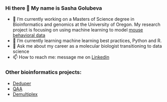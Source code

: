 ### Hi there 👋 My name is Sasha Golubeva

- 🔭 I’m currently working on a Masters of Science degree in Bioinformatics and genomics at the University of Oregon. My research project is focusing on using machine learning to model [mouse behavioral data](https://github.com/sgolubeva/ml_hmm_mice)
- 🌱 I’m currently learning machine learning best practices, Python and R.
- 💬 Ask me about my career as a molecular biologist transitioning to data science
- 📫 How to reach me: message me on [Linkedin](https://www.linkedin.com/in/sasha-golubeva-93b4b4106/)

### Other bioinformatics projects:
- [Deduper](https://github.com/sgolubeva/Deduper-sgolubeva)
- [QAA](https://github.com/sgolubeva/QAA)
- [Demultiplex](https://github.com/sgolubeva/Demultiplex)
